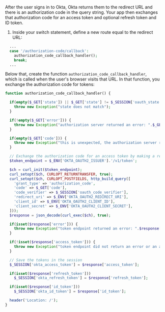 After the user signs in to Okta, Okta returns them to the redirect URL and there is an authorization code in the query string. Your app then exchanges that authorization code for an access token and optional refresh token and ID token.

1. Inside your switch statement, define a new route equal to the redirect URL:

```php
  ...
  case '/authorization-code/callback':
    authorization_code_callback_handler();
    break;
  ...
```

Below that, create the function `authorization_code_callback_handler`, which is called when the user's browser visits that URL. In that function, you exchange the authorization code for tokens:

```php
function authorization_code_callback_handler() {

  if(empty($_GET['state']) || $_GET['state'] != $_SESSION['oauth_state']) {
    throw new Exception("state does not match");
  }

  if(!empty($_GET['error'])) {
    throw new Exception("authorization server returned an error: ".$_GET['error']);
  }

  if(empty($_GET['code'])) {
    throw new Exception("this is unexpected, the authorization server redirected without a code or an error");
  }

  // Exchange the authorization code for an access token by making a request to the token endpoint
  $token_endpoint = $_ENV['OKTA_OAUTH2_ISSUER'].'/v1/token';

  $ch = curl_init($token_endpoint);
  curl_setopt($ch, CURLOPT_RETURNTRANSFER, true);
  curl_setopt($ch, CURLOPT_POSTFIELDS, http_build_query([
    'grant_type' => 'authorization_code',
    'code' => $_GET['code'],
    'code_verifier' => $_SESSION['oauth_code_verifier'],
    'redirect_uri' => $_ENV['OKTA_OAUTH2_REDIRECT_URI'],
    'client_id' => $_ENV['OKTA_OAUTH2_CLIENT_ID'],
    'client_secret' => $_ENV['OKTA_OAUTH2_CLIENT_SECRET'],
  ]));
  $response = json_decode(curl_exec($ch), true);

  if(isset($response['error'])) {
    throw new Exception("token endpoint returned an error: ".$response['error']);
  }

  if(!isset($response['access_token'])) {
    throw new Exception("token endpoint did not return an error or an access token");
  }

  // Save the tokens in the session
  $_SESSION['okta_access_token'] = $response['access_token'];

  if(isset($response['refresh_token']))
    $_SESSION['okta_refresh_token'] = $response['refresh_token'];

  if(isset($response['id_token']))
    $_SESSION['okta_id_token'] = $response['id_token'];

  header('Location: /');
}
```
